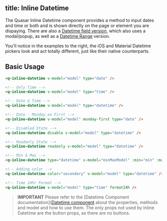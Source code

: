 title: Inline Datetime
---
The Quasar Inline Datetime component provides a method to input dates and time or both and is shown directly on the page or element you are dispaying. There are also a [Datetime field version](/components/datetime.html), which also uses a modal/popup, as well as a [Datetime Range](/components/datetime-range.html) version.

You'll notice in the examples to the right, the iOS and Material Datetime pickers look and act totally different, just like their native counterparts.

<input type="hidden" data-fullpage-demo="form/datetime/inline">

## Basic Usage

``` html
<q-inline-datetime v-model="model" type="date" />

<!-- Only Time -->
<q-inline-datetime v-model="model" type="time" />

<!-- Date & Time -->
<q-inline-datetime v-model="model" type="datetime" />

<!-- Date - Monday as First -->
<q-inline-datetime v-model="model" monday-first type="date" />

<!-- Disabled State -->
<q-inline-datetime disable v-model="model" type="datetime" />

<!-- Readonly State -->
<q-inline-datetime readonly v-model="model" type="datetime" />

<!-- Min & Max -->
<q-inline-datetime type="datetime" v-model="minMaxModel" :min="min" :max="max" />

<!-- Adding color -->
<q-inline-datetime color="secondary" v-model="model" type="datetime" />

<!-- Time 24hr Format -->
<q-inline-datetime v-model="model" type="time" format24h />
```

> **IMPORTANT**
> Please refer to the [Datetime Component documentation]([Datetime component](/components/datetime.html) about the properties, methods and model and how to use them. The only props not used by Inline Datetime are the button props, as there are no buttons.   
